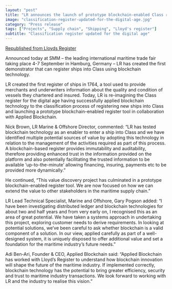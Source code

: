 ```yaml
---
layout: "post"
title: "LR announces the launch of prototype blockchain-enabled Class register"
image: "classification-register-updated-for-the-digital-age.jpg"
category: "Press release"
tags: ["Projects", "Supply chain", "Shipping", "Lloyd's register"]
subtitle: "Classification register updated for the digital age"
---
```


[Republished from Lloyds Register](https://www.lr.org/en/latest-news/classification-for-the-digital-age/)

Announced today at SMM – the leading international maritime trade fair taking place 4-7 September in Hamburg, Germany – LR has created the first demonstrator that can register ships into Class using blockchain technology.

LR created the first register of ships in 1764, a tool used to provide merchants and underwriters information about the quality and condition of vessels they chartered and insured. Today, LR is re-imagining the Class register for the digital age having successfully applied blockchain technology to the classification process of registering new ships into Class and launching a prototype blockchain-enabled register tool in collaboration with Applied Blockchain.

Nick Brown, LR Marine & Offshore Director, commented: “LR has tested blockchain technology as an enabler to enter a ship into Class and we have identified multiple potential sources of value by adopting this technology in relation to the management of the activities required as part of this process. A blockchain-based register provides immutability and auditability, therefore providing enhanced trust in the information provided on the platform and also potentially facilitating the trusted information to be available ‘up-to-the-minute’ allowing financing, insuring, payments etc to be provided more dynamically.”

He continued, “This value discovery project has culminated in a prototype blockchain-enabled register tool. We are now focused on how we can extend the value to other stakeholders in the maritime supply chain.”

LR Lead Technical Specialist, Marine and Offshore, Gary Pogson added: “I have been investigating distributed ledger and blockchain technologies for about two and half years and from very early on, I recognised this as an area of great potential. We have taken a systems approach in undertaking this project, exploring customer needs to derive requirements. In looking at potential solutions, we’ve been careful to ask whether blockchain is a valid component of a solution. In our view, applied carefully as part of a well-designed system, it is uniquely disposed to offer additional value and set a foundation for the maritime industry’s future needs.”

Adi Ben-Ari, Founder & CEO, Applied Blockchain said: “Applied Blockchain has worked with Lloyd’s Register to understand how blockchain innovation will shape the future of the maritime industry. If implemented correctly, blockchain technology has the potential to bring greater efficiency, security and trust to maritime industry transactions. We look forward to working with LR and the industry to realise this vision.”

